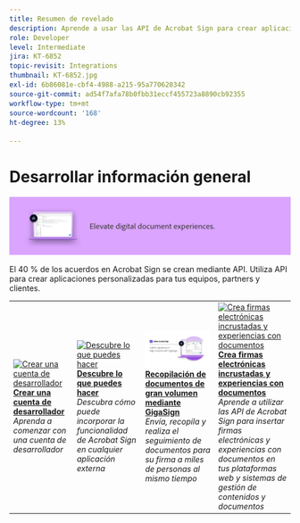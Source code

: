 ```yaml
---
title: Resumen de revelado
description: Aprende a usar las API de Acrobat Sign para crear aplicaciones personalizadas para tus equipos, partners y clientes
role: Developer
level: Intermediate
jira: KT-6852
topic-revisit: Integrations
thumbnail: KT-6852.jpg
exl-id: 6b86081e-cbf4-4988-a215-95a770620342
source-git-commit: ad54f7afa78b0fbb31eccf455723a8890cb92355
workflow-type: tm+mt
source-wordcount: '168'
ht-degree: 13%

---
```


# Desarrollar información general

![Firmar imagen de revelado](../assets/Hero-Develop.png)

El 40 % de los acuerdos en Acrobat Sign se crean mediante API. Utiliza API para crear aplicaciones personalizadas para tus equipos, partners y clientes.

<table style="table-layout:fixed">
<tr>
  <td>
    <a href="https://www.adobe.io/apis/documentcloud/sign.html" target="_blank">
      <img alt="Crear una cuenta de desarrollador" src="../assets/Develop_Getting-Started.png" />
    </a>
    <div>
    <a href="https://www.adobe.io/apis/documentcloud/sign.html" target="_blank"><strong>Crear una cuenta de desarrollador</strong></a>
    </div>
    <em>Aprenda a comenzar con una cuenta de desarrollador</em>
    <br>
  </td>
  <td>
    <a href="https://www.adobe.io/apis/documentcloud/sign/docs.html" target="_blank">
      <img alt="Descubre lo que puedes hacer" src="../assets/Develop_Learn.png" />
    </a>
    <div>
    <a href="https://www.adobe.io/apis/documentcloud/sign/docs.html" target="_blank"><strong>Descubre lo que puedes hacer</strong></a>
    </div>
    <em>Descubra cómo puede incorporar la funcionalidad de Acrobat Sign en cualquier aplicación externa</em>
    <br>
  </td>  
  <td>
    <a href="gigasign.md">
      <img alt="Recopilación de documentos de gran volumen mediante GigaSign" src="../assets/gigasign.jpg" />
    </a>
    <div>
    <a href="gigasign.md"><strong>Recopilación de documentos de gran volumen mediante GigaSign</strong></a>
    </div>
    <em>Envía, recopila y realiza el seguimiento de documentos para su firma a miles de personas al mismo tiempo</em>
    <br>
  </td>
   <td>
    <a href="embeddedesignature.md">
      <img alt="Crea firmas electrónicas incrustadas y experiencias con documentos" src="assets/embeddedesignature/EmbedPart1_thumb.png" />
    </a>
    <div>
    <a href="embeddedesignature.md"><strong>Crea firmas electrónicas incrustadas y experiencias con documentos</strong></a>
    </div>
    <em>Aprende a utilizar las API de Acrobat Sign para insertar firmas electrónicas y experiencias con documentos en tus plataformas web y sistemas de gestión de contenidos y documentos</em>
    <br>
  </td>
</tr>
</table>
